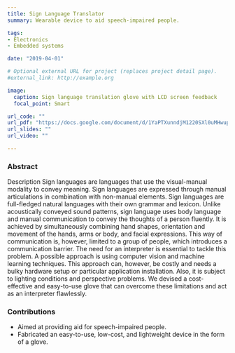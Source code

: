 ```yaml
---
title: Sign Language Translator
summary: Wearable device to aid speech-impaired people.

tags:
- Electronics
- Embedded systems

date: "2019-04-01"

# Optional external URL for project (replaces project detail page).
#external_link: http://example.org

image:
  caption: Sign language translation glove with LCD screen feedback
  focal_point: Smart

url_code: ""
url_pdf: "https://docs.google.com/document/d/1YaPTXunndjM1220SXl0uMHwup-TqVIeYgYrXTAHkMTE/edit?usp=sharing"
url_slides: ""
url_video: ""

---
```

### Abstract
Description Sign languages are languages that use the visual-manual modality to convey meaning. Sign languages are expressed through manual articulations in combination with non-manual elements. Sign languages are full-fledged natural languages with their own grammar and lexicon. Unlike acoustically conveyed sound patterns, sign language uses body language and manual communication to convey the thoughts of a person fluently. It is achieved by simultaneously combining hand shapes, orientation and movement of the hands, arms or body, and facial expressions. This way of communication is, however, limited to a group of people, which introduces a communication barrier. The need for an interpreter is essential to tackle this problem. A possible approach is using computer vision and machine learning techniques. This approach can, however, be costly and needs a bulky hardware setup or particular application installation. Also, it is subject to lighting conditions and perspective problems. We devised a cost-effective and easy-to-use glove that can overcome these limitations and act as an interpreter flawlessly.

### Contributions
- Aimed at providing aid for speech-impaired people.
- Fabricated an easy-to-use, low-cost, and lightweight device in the form of a glove.